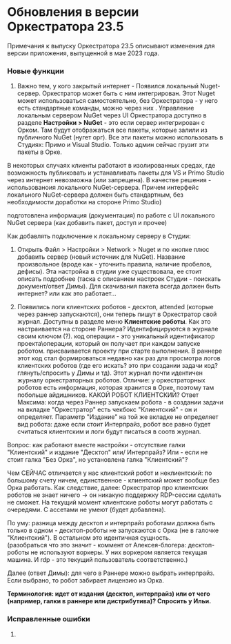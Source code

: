 # Обновления в версии Оркестратора 23.5

Примечания к выпуску Оркестратора 23.5 описывают изменения для версии приложения, выпущенной в мае 2023 года.

### Новые функции

1. Важно тем, у кого закрытый интернет - Появился локальный Nuget-сервер. Оркестратор может быть с ним интегрирован. Этот Nuget может использоваться самостоятельно, без Оркестратора - у него есть стандартные команды, можно через них . 
Управление локальным сервером NuGet через  UI Оркестратора доступно в разделе **Настройки > NuGet** - это если сервер интегрирован с Орком. Там будут отображаться все пакеты, которые залили из публичного NuGet (нугет орг). Все эти пакеты можно использовать в Студиях: Примо и Visual Studio. Только админ сейчас грузит эти пакеты в Орке.
 
В некоторых случаях клиенты работают в изолированных средах, где возможность публиковать и устанавливать пакеты для VS и Primo Studio через интернет невозможна (или запрещена). В качестве решения - использованоия локального NuGet-сервера. 
Причем интерфейс локального NuGet-сервера должен быть стандартным, без необходимости доработки на стороне Primo Studio)

подготовлена информация (документация) по работе с UI локального NuGet сервера (как добавить пакет, доступ и прочее)

Как добавлять подключение к локальному серверу в Студии: 
1. Открыть Файл > Настройки > Network > Nuget и по кнопке плюс добавить сервер (новый источник для NuGet). Название произвольное (вроде как - уточнить правила, наличие пробелов, дефисы). Эта настройка в студии уже существовала, ее стоит описать подробнее (таска с описанием настроек Студии - поискать документ/ответ Димы).
Для скачивания пакета всегда должен быть интернет? или как это работает...


1. Появились логи клиентских роботов - десктоп, attended (которые через раннер запускаются), они теперь пишут в Оркестратор свой журнал. Доступны в разделе меню **Клиентские роботы**. Как это настраивается на стороне Раннера? 
Идентифицируются в журнале своим ключом (?). код операции - это уникальный идентификатор проекта\операции, который он получает при каждом запуске роботом. присваивается проекту при старте выполнения. В раннере этот код стал формироваться недавно как раз для просмотра логов клиентских роботов (где его искать? это при создании задачи код? глянуть/спросить у Димы и тд).
Этот журнал почти идентичен журналу оркестраторных роботов. Отличие: у оркестраторных роботов есть информация, которая хранится в Орке, поэтому там побольше айдишников. 
КАКОЙ РОБОТ КЛИЕНТСКИЙ? Ответ Максима: когда через Раннер запускаем робота - в создании задачи на вкладке "Оркестратор" есть чекбокс "Клиентский" - он и определяет. Параметр "Издание" на той же вкладке не определяет вид робота: даже если стоит Интерпрайз, робот все равно будет считаться клиентским и логи будут писаться в соотв журнал.

Вопрос: как работают вместе настройки - отсутствие галки "Клиентский" и издание "Десктоп" или/ Интерпрайз? Или - если не стоит галка "Без Орка", но установлена галка "Клиентский"?

Чем СЕЙЧАС отличается у нас клиентский робот и неклиентский: по большому счету ничем, единственное - клиентский может вообще без Орка работать. Как следствие, далее: Оркестратор про клиентских роботов не знает ничего -> он никакую поддержку RDP-сессии сделать не сможет. 
На текущий момент клиентские роботы могут работать с очередями. С ассетами не умеют (будет добавлена). 

По уму: разница между десктоп и интерпрайз роботами должна быть только в одном - десктоп-роботы не запускаются с Орка (не в галочке "Клиентский"). В остальном это идентичная сущность.  
(разобраться что это значит - коммент от Алексея-блогера: десктоп-роботы не используют воркеры. У них воркером является текущая машина. И rdp - это текущий пользователь соответственно.)

Далее (ответ Димы): для чего в Раннере можно выбрать интерпрайз. Если выбрано, то робот забирает лицензию из Орка. 

**Терминология: идет от издания (десктоп, интерпрайз) или от чего (например, галки в раннере или дистрибутива)? Спросить у Ильи.**




### Исправленные ошибки

1.
